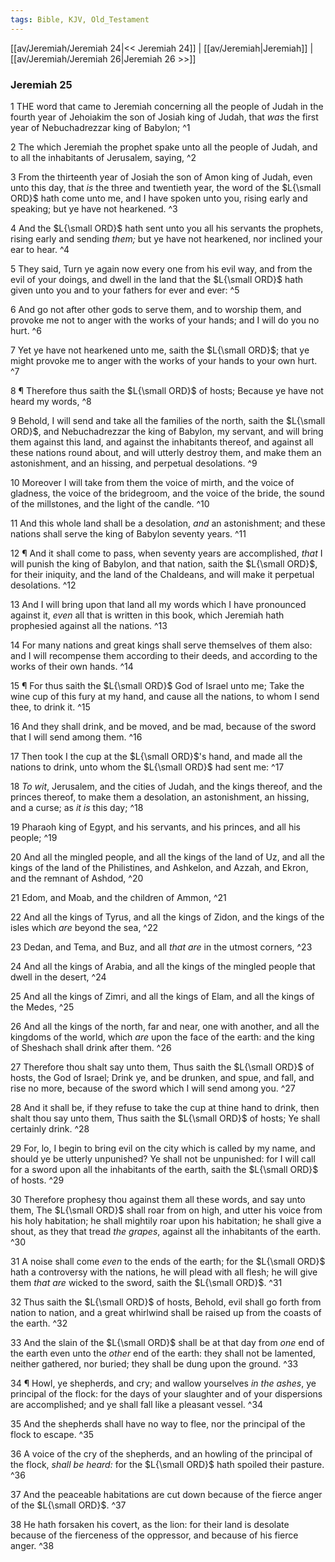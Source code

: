 ```yaml
---
tags: Bible, KJV, Old_Testament
---
```


[[av/Jeremiah/Jeremiah 24|<< Jeremiah 24]] | [[av/Jeremiah|Jeremiah]] | [[av/Jeremiah/Jeremiah 26|Jeremiah 26 >>]]

### Jeremiah 25

1 THE word that came to Jeremiah concerning all the people of Judah in the fourth year of Jehoiakim the son of Josiah king of Judah, that _was_ the first year of Nebuchadrezzar king of Babylon; ^1

2 The which Jeremiah the prophet spake unto all the people of Judah, and to all the inhabitants of Jerusalem, saying, ^2

3 From the thirteenth year of Josiah the son of Amon king of Judah, even unto this day, that _is_ the three and twentieth year, the word of the $L{\small ORD}$ hath come unto me, and I have spoken unto you, rising early and speaking; but ye have not hearkened. ^3

4 And the $L{\small ORD}$ hath sent unto you all his servants the prophets, rising early and sending _them;_ but ye have not hearkened, nor inclined your ear to hear. ^4

5 They said, Turn ye again now every one from his evil way, and from the evil of your doings, and dwell in the land that the $L{\small ORD}$ hath given unto you and to your fathers for ever and ever: ^5

6 And go not after other gods to serve them, and to worship them, and provoke me not to anger with the works of your hands; and I will do you no hurt. ^6

7 Yet ye have not hearkened unto me, saith the $L{\small ORD}$; that ye might provoke me to anger with the works of your hands to your own hurt. ^7

8 ¶ Therefore thus saith the $L{\small ORD}$ of hosts; Because ye have not heard my words, ^8

9 Behold, I will send and take all the families of the north, saith the $L{\small ORD}$, and Nebuchadrezzar the king of Babylon, my servant, and will bring them against this land, and against the inhabitants thereof, and against all these nations round about, and will utterly destroy them, and make them an astonishment, and an hissing, and perpetual desolations. ^9

10 Moreover I will take from them the voice of mirth, and the voice of gladness, the voice of the bridegroom, and the voice of the bride, the sound of the millstones, and the light of the candle. ^10

11 And this whole land shall be a desolation, _and_ an astonishment; and these nations shall serve the king of Babylon seventy years. ^11

12 ¶ And it shall come to pass, when seventy years are accomplished, _that_ I will punish the king of Babylon, and that nation, saith the $L{\small ORD}$, for their iniquity, and the land of the Chaldeans, and will make it perpetual desolations. ^12

13 And I will bring upon that land all my words which I have pronounced against it, _even_ all that is written in this book, which Jeremiah hath prophesied against all the nations. ^13

14 For many nations and great kings shall serve themselves of them also: and I will recompense them according to their deeds, and according to the works of their own hands. ^14

15 ¶ For thus saith the $L{\small ORD}$ God of Israel unto me; Take the wine cup of this fury at my hand, and cause all the nations, to whom I send thee, to drink it. ^15

16 And they shall drink, and be moved, and be mad, because of the sword that I will send among them. ^16

17 Then took I the cup at the $L{\small ORD}$'s hand, and made all the nations to drink, unto whom the $L{\small ORD}$ had sent me: ^17

18 _To_ _wit_, Jerusalem, and the cities of Judah, and the kings thereof, and the princes thereof, to make them a desolation, an astonishment, an hissing, and a curse; as _it_ _is_ this day; ^18

19 Pharaoh king of Egypt, and his servants, and his princes, and all his people; ^19

20 And all the mingled people, and all the kings of the land of Uz, and all the kings of the land of the Philistines, and Ashkelon, and Azzah, and Ekron, and the remnant of Ashdod, ^20

21 Edom, and Moab, and the children of Ammon, ^21

22 And all the kings of Tyrus, and all the kings of Zidon, and the kings of the isles which _are_ beyond the sea, ^22

23 Dedan, and Tema, and Buz, and all _that_ _are_ in the utmost corners, ^23

24 And all the kings of Arabia, and all the kings of the mingled people that dwell in the desert, ^24

25 And all the kings of Zimri, and all the kings of Elam, and all the kings of the Medes, ^25

26 And all the kings of the north, far and near, one with another, and all the kingdoms of the world, which _are_ upon the face of the earth: and the king of Sheshach shall drink after them. ^26

27 Therefore thou shalt say unto them, Thus saith the $L{\small ORD}$ of hosts, the God of Israel; Drink ye, and be drunken, and spue, and fall, and rise no more, because of the sword which I will send among you. ^27

28 And it shall be, if they refuse to take the cup at thine hand to drink, then shalt thou say unto them, Thus saith the $L{\small ORD}$ of hosts; Ye shall certainly drink. ^28

29 For, lo, I begin to bring evil on the city which is called by my name, and should ye be utterly unpunished? Ye shall not be unpunished: for I will call for a sword upon all the inhabitants of the earth, saith the $L{\small ORD}$ of hosts. ^29

30 Therefore prophesy thou against them all these words, and say unto them, The $L{\small ORD}$ shall roar from on high, and utter his voice from his holy habitation; he shall mightily roar upon his habitation; he shall give a shout, as they that tread _the_ _grapes_, against all the inhabitants of the earth. ^30

31 A noise shall come _even_ to the ends of the earth; for the $L{\small ORD}$ hath a controversy with the nations, he will plead with all flesh; he will give them _that_ _are_ wicked to the sword, saith the $L{\small ORD}$. ^31

32 Thus saith the $L{\small ORD}$ of hosts, Behold, evil shall go forth from nation to nation, and a great whirlwind shall be raised up from the coasts of the earth. ^32

33 And the slain of the $L{\small ORD}$ shall be at that day from _one_ end of the earth even unto the _other_ end of the earth: they shall not be lamented, neither gathered, nor buried; they shall be dung upon the ground. ^33

34 ¶ Howl, ye shepherds, and cry; and wallow yourselves _in_ _the_ _ashes_, ye principal of the flock: for the days of your slaughter and of your dispersions are accomplished; and ye shall fall like a pleasant vessel. ^34

35 And the shepherds shall have no way to flee, nor the principal of the flock to escape. ^35

36 A voice of the cry of the shepherds, and an howling of the principal of the flock, _shall_ _be_ _heard:_ for the $L{\small ORD}$ hath spoiled their pasture. ^36

37 And the peaceable habitations are cut down because of the fierce anger of the $L{\small ORD}$. ^37

38 He hath forsaken his covert, as the lion: for their land is desolate because of the fierceness of the oppressor, and because of his fierce anger. ^38
